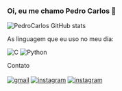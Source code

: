 ### Oi, eu me chamo Pedro Carlos 👋

![PedroCarlos GitHub stats](https://github-readme-stats.vercel.app/api?username=PedroCarlos30&show_icons=true&theme=radical)

As linguagem que eu uso no meu dia:

![C](https://img.shields.io/badge/C-00599C?style=for-the-badge&logo=c&logoColor=white)
![Python](https://img.shields.io/badge/Python-14354C?style=for-the-badge&logo=python&logoColor=white)


Contato<br/><br/>
[![gmail](https://img.shields.io/badge/Gmail-D14836?style=for-the-badge&logo=gmail&logoColor=white)](pedrocarloslp@gmail.com)
[![instagram](https://img.shields.io/badge/Instagram-E4405F?style=for-the-badge&logo=instagram&logoColor=white)](instagram.com/pedrocarlos_07/)
[![instagram](https://img.shields.io/badge/LinkedIn-0077B5?style=for-the-badge&logo=linkedin&logoColor=white)](https://www.linkedin.com/in/pedro-carlos-lima-paiva-110095220/)
